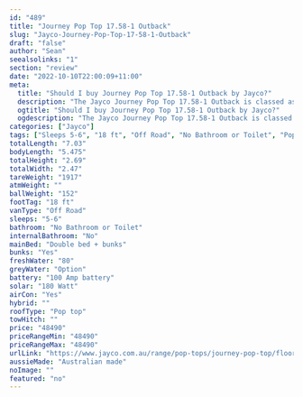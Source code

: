 ```yaml
---
id: "489"
title: "Journey Pop Top 17.58-1 Outback"
slug: "Jayco-Journey-Pop-Top-17-58-1-Outback"
draft: "false"
author: "Sean"
seealsolinks: "1"
section: "review"
date: "2022-10-10T22:00:09+11:00"
meta:
  title: "Should I buy Journey Pop Top 17.58-1 Outback by Jayco?"
  description: "The Jayco Journey Pop Top 17.58-1 Outback is classed as Off Road, and sleeps 5-6 people. It is Australian made and comes in at 18 ft. It generally has No Bathroom or Toilet."
  ogtitle: "Should I buy Journey Pop Top 17.58-1 Outback by Jayco?"
  ogdescription: "The Jayco Journey Pop Top 17.58-1 Outback is classed as Off Road, and sleeps 5-6 people. It is Australian made and comes in at 18 ft. It generally has No Bathroom or Toilet."
categories: ["Jayco"]
tags: ["Sleeps 5-6", "18 ft", "Off Road", "No Bathroom or Toilet", "Pop top", "Under 50k", "Australian made"]
totalLength: "7.03"
bodyLength: "5.475"
totalHeight: "2.69"
totalWidth: "2.47"
tareWeight: "1917"
atmWeight: ""
ballWeight: "152"
footTag: "18 ft"
vanType: "Off Road"
sleeps: "5-6"
bathroom: "No Bathroom or Toilet"
internalBathroom: "No"
mainBed: "Double bed + bunks"
bunks: "Yes"
freshWater: "80"
greyWater: "Option"
battery: "100 Amp battery"
solar: "180 Watt"
airCon: "Yes"
hybrid: ""
roofType: "Pop top"
towHitch: ""
price: "48490"
priceRangeMin: "48490"
priceRangeMax: "48490"
urlLink: "https://www.jayco.com.au/range/pop-tops/journey-pop-top/floor-plans/outback/journey-1758-1objy-my22"
aussieMade: "Australian made"
noImage: ""
featured: "no"
---
```

